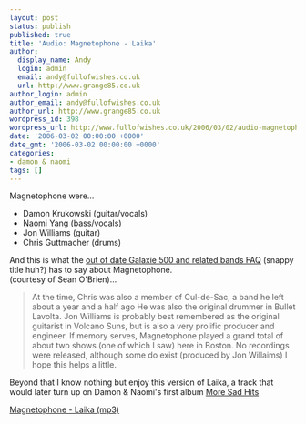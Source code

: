 ```yaml
---
layout: post
status: publish
published: true
title: 'Audio: Magnetophone - Laika'
author:
  display_name: Andy
  login: admin
  email: andy@fullofwishes.co.uk
  url: http://www.grange85.co.uk
author_login: admin
author_email: andy@fullofwishes.co.uk
author_url: http://www.grange85.co.uk
wordpress_id: 398
wordpress_url: http://www.fullofwishes.co.uk/2006/03/02/audio-magnetophone-laika/
date: '2006-03-02 00:00:00 +0000'
date_gmt: '2006-03-02 00:00:00 +0000'
categories:
- damon & naomi
tags: []
---
```

<p>Magnetophone were...</p>
<ul>
<li>Damon Krukowski (guitar/vocals)</li>
<li>Naomi Yang (bass/vocals)</li>
<li>Jon Williams (guitar)</li>
<li>Chris Guttmacher (drums)</li>
</ul>
<p>And this is what the <a href="http://www.grange85.co.uk/galaxie/index.php?article_id=130">out of date Galaxie 500 and related bands FAQ</a> (snappy title huh?) has to say about Magnetophone.<br/> (courtesy of Sean O'Brien)...</p>
<blockquote><p>At the time, Chris was also a member of Cul-de-Sac, a band he left about a year and a half ago He was also the original drummer in Bullet Lavolta. Jon Williams is probably best remembered as the original guitarist in Volcano Suns, but is also a very prolific producer and engineer. If memory serves, Magnetophone played a grand total of about two shows (one of which I saw) here in Boston. No recordings were released, although some do exist (produced by Jon Willaims) I hope this helps a little.</p></blockquote>
<p>Beyond that I know nothing but enjoy this version of Laika, a track that would later turn up on Damon &amp; Naomi's first album <a href="/database/release/more-sad-hits/">More Sad Hits</a></p>
<p><a href="http://www.box.net/shared/rxrcjkyddb">Magnetophone - Laika (mp3)</a></p>
